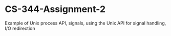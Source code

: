 # CS-344-Assignment-2
Example of Unix process API, signals, using the Unix API for signal handling, I/O redirection
